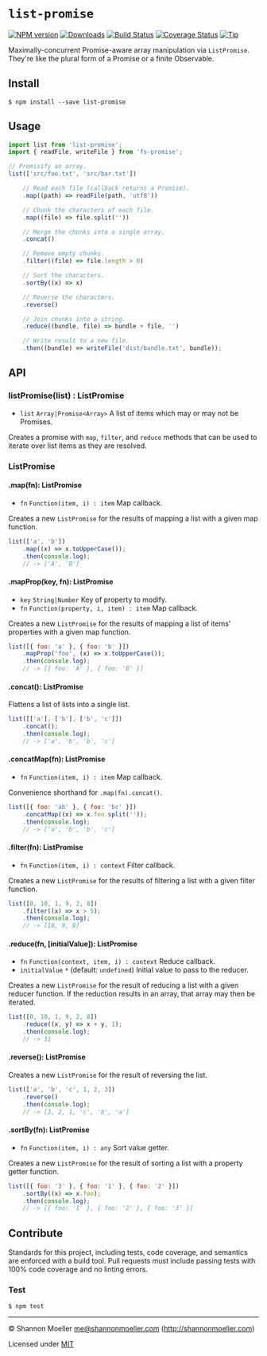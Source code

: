 # `list-promise`

[![NPM version][npm-img]][npm-url] [![Downloads][downloads-img]][npm-url] [![Build Status][travis-img]][travis-url] [![Coverage Status][coveralls-img]][coveralls-url] [![Tip][amazon-img]][amazon-url]

Maximally-concurrent Promise-aware array manipulation via `ListPromise`. They're like the plural form of a Promise or a finite Observable.

## Install

    $ npm install --save list-promise

## Usage

```js
import list from 'list-promise';
import { readFile, writeFile } from 'fs-promise';

// Promisify an array.
list(['src/foo.txt', 'src/bar.txt'])

    // Read each file (callback returns a Promise).
    .map((path) => readFile(path, 'utf8'))

    // Chunk the characters of each file.
    .map((file) => file.split(''))

    // Merge the chunks into a single array.
    .concat()

    // Remove empty chunks.
    .filter((file) => file.length > 0)

    // Sort the characters.
    .sortBy((x) => x)

    // Reverse the characters.
    .reverse()

    // Join chunks into a string.
    .reduce((bundle, file) => bundle + file, '')

    // Write result to a new file.
    .then((bundle) => writeFile('dist/bundle.txt', bundle));
```

## API

### listPromise(list) : ListPromise

- `list` `Array|Promise<Array>` A list of items which may or may not be Promises.

Creates a promise with `map`, `filter`, and `reduce` methods that can be used to iterate over list items as they are resolved.

### ListPromise

#### .map(fn): ListPromise

- `fn` `Function(item, i) : item` Map callback.

Creates a new `ListPromise` for the results of mapping a list with a given map function.

```js
list(['a', 'b'])
    .map((x) => x.toUpperCase());
    .then(console.log);
    // -> ['A', 'B']
```

#### .mapProp(key, fn): ListPromise

- `key` `String|Number` Key of property to modify.
- `fn` `Function(property, i, item) : item` Map callback.

Creates a new `ListPromise` for the results of mapping a list of items' properties with a given map function.

```js
list([{ foo: 'a' }, { foo: 'b' }])
    .mapProp('foo', (x) => x.toUpperCase());
    .then(console.log);
    // -> [{ foo: 'A' }, { foo: 'B' }]
```

#### .concat(): ListPromise

Flattens a list of lists into a single list.

```js
list([['a'], ['b'], ['b', 'c']])
    .concat();
    .then(console.log);
    // -> ['a', 'b', 'b', 'c']
```

#### .concatMap(fn): ListPromise

- `fn` `Function(item, i) : item` Map callback.

Convenience shorthand for `.map(fn).concat()`.

```js
list([{ foo: 'ab' }, { foo: 'bc' }])
    .concatMap((x) => x.foo.split(''));
    .then(console.log);
    // -> ['a', 'b', 'b', 'c']
```

#### .filter(fn): ListPromise

- `fn` `Function(item, i) : context` Filter callback.

Creates a new `ListPromise` for the results of filtering a list with a given filter function.

```js
list([0, 10, 1, 9, 2, 8])
    .filter((x) => x > 5);
    .then(console.log);
    // -> [10, 9, 8]
```

#### .reduce(fn, [initialValue]): ListPromise

- `fn` `Function(context, item, i) : context` Reduce callback.
- `initialValue` `*` (default: `undefined`) Initial value to pass to the reducer.

Creates a new `ListPromise` for the result of reducing a list with a given reducer function. If the reduction results in an array, that array may then be iterated.

```js
list([0, 10, 1, 9, 2, 8])
    .reduce((x, y) => x + y, 1);
    .then(console.log);
    // -> 31
```

#### .reverse(): ListPromise

Creates a new `ListPromise` for the result of reversing the list.

```js
list(['a', 'b', 'c', 1, 2, 3])
    .reverse()
    .then(console.log);
    // -> [3, 2, 1, 'c', 'b', 'a']
```

#### .sortBy(fn): ListPromise

- `fn` `Function(item, i) : any` Sort value getter.

Creates a new `ListPromise` for the result of sorting a list with a property getter function.

```js
list([{ foo: '3' }, { foo: '1' }, { foo: '2' }])
    .sortBy((x) => x.foo);
    .then(console.log);
    // -> [{ foo: '1' }, { foo: '2' }, { foo: '3' }]
```

## Contribute

Standards for this project, including tests, code coverage, and semantics are enforced with a build tool. Pull requests must include passing tests with 100% code coverage and no linting errors.

### Test

    $ npm test

----

© Shannon Moeller <me@shannonmoeller.com> (http://shannonmoeller.com)

Licensed under [MIT](http://shannonmoeller.com/mit.txt)

[amazon-img]:    https://img.shields.io/badge/amazon-tip_jar-yellow.svg?style=flat-square
[amazon-url]:    https://www.amazon.com/gp/registry/wishlist/1VQM9ID04YPC5?sort=universal-price
[coveralls-img]: http://img.shields.io/coveralls/shannonmoeller/list-promise/master.svg?style=flat-square
[coveralls-url]: https://coveralls.io/r/shannonmoeller/list-promise
[downloads-img]: http://img.shields.io/npm/dm/list-promise.svg?style=flat-square
[npm-img]:       http://img.shields.io/npm/v/list-promise.svg?style=flat-square
[npm-url]:       https://npmjs.org/package/list-promise
[travis-img]:    http://img.shields.io/travis/shannonmoeller/list-promise/master.svg?style=flat-square
[travis-url]:    https://travis-ci.org/shannonmoeller/list-promise
